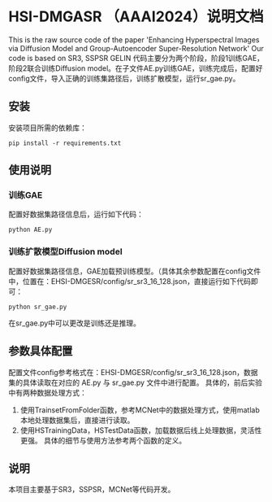# HSI-DMGASR （AAAI2024）说明文档
This is the raw source code of the paper 'Enhancing Hyperspectral Images via Diffusion Model and Group-Autoencoder Super-Resolution Network' Our code is based on SR3, SSPSR GELIN
代码主要分为两个阶段，阶段1训练GAE，阶段2联合训练Diffusion model。在子文件AE.py训练GAE，训练完成后，配置好config文件，导入正确的训练集路径后，训练扩散模型，运行sr_gae.py。

## 安装
安装项目所需的依赖库：

```
pip install -r requirements.txt
```

## 使用说明
### 训练GAE
配置好数据集路径信息后，运行如下代码：

```
python AE.py
```

### 训练扩散模型Diffusion model
配置好数据集路径信息，GAE加载预训练模型。（具体其余参数配置在config文件中，位置在：EHSI-DMGESR/config/sr_sr3_16_128.json，直接运行如下代码即可：

```
python sr_gae.py
```
在sr_gae.py中可以更改是训练还是推理。

## 参数具体配置
配置文件config参考格式在：EHSI-DMGESR/config/sr_sr3_16_128.json，数据集的具体读取在对应的 AE.py 与 sr_gae.py 文件中进行配置。
具体的，前后实验中有两种数据处理方式：
1. 使用TrainsetFromFolder函数，参考MCNet中的数据处理方式，使用matlab本地处理数据集后，直接进行读取。
2. 使用HSTrainingData，HSTestData函数，加载数据后线上处理数据，灵活性更强。
具体的细节与使用方法参考两个函数的定义。

## 说明
本项目主要基于SR3，SSPSR，MCNet等代码开发。
